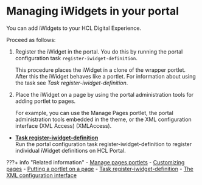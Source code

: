 # Managing iWidgets in your portal

You can add iWidgets to your HCL Digital Experience.

Proceed as follows:

1.  Register the iWidget in the portal. You do this by running the portal configuration task `register-iwidget-definition`.

    This procedure places the iWidget in a clone of the wrapper portlet. After this the iWidget behaves like a portlet. For information about using the task see *Task register-iwidget-definition*.

2.  Place the iWidget on a page by using the portal administration tools for adding portlet to pages.

    For example, you can use the Manage Pages portlet, the portal administration tools embedded in the theme, or the XML configuration interface \(XML Access\) \(XMLAccess\).


-   **[Task register-iwidget-definition](csa2r_cfgtsk_regwidgdef.md)**  
Run the portal configuration task register-iwidget-definition to register individual iWidget definitions on HCL Portal.


???+ info "Related information"
    - [Manage pages portlets](../../../../deployment/manage/portal_admin_tools/portal_user_interface/managing_pages/manage_pages_portlets/index.md)
    - [Customizing pages](../../../../deployment/manage/portal_admin_tools/portal_user_interface/managing_pages/manage_pages_portlets/customizing_pages/index.md)
    - [Putting a portlet on a page](../../../apis/model_spi/model-spi_rest_service/feeds_rest_svc/use_cases_for_resource_mod/rest_feed_pt_ptltnpg.md)
    - [Task register-iwidget-definition](csa2r_cfgtsk_regwidgdef.md)
    - [The XML configuration interface](../../../../deployment/manage/portal_admin_tools/xml_config_interface/index.md)

